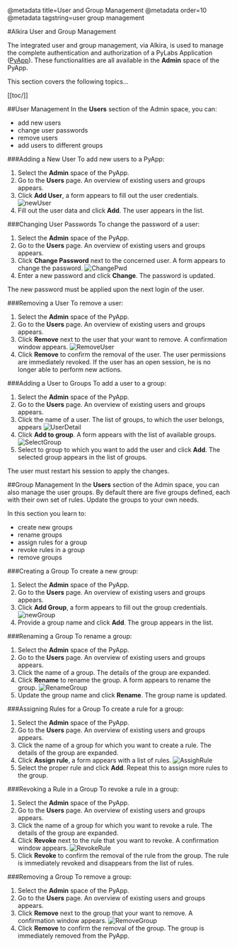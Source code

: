 @metadata title=User and Group Management
@metadata order=10
@metadata tagstring=user group management

[PyApp]: #/PyLabsApps/Home 
[imgNewUser]: images/images50/md_images/newuser.png
[imgChangePwd]: images/images50/md_images/changepwd.png
[imgRemoveUser]: images/images50/md_images/removeuser.png
[imgUserDetail]: images/images50/md_images/userdetail.png
[imgSelectGroup]: images/images50/md_images/selectgroup.png
[imgNewGroup]: images/images50/md_images/newgroup.png
[imgRenameGroup]: images/images50/md_images/renamegroup.png
[imgAssignRule]: images/images50/md_images/assignrule.png
[imgRevokeRule]: images/images50/md_images/revokerule.png
[imgRemoveGroup]: images/images50/md_images/removegroup.png


#Alkira User and Group Management

The integrated user and group management, via Alkira, is used to manage the complete authentication and authorization of a PyLabs Application ([PyApp][]).
These functionalities are all available in the __Admin__ space of the PyApp.

This section covers the following topics...

[[toc/]]


##User Management
In the __Users__ section of the Admin space, you can:

* add new users
* change user passwords
* remove users 
* add users to different groups


###Adding a New User
To add new users to a PyApp:

1. Select the __Admin__ space of the PyApp.
2. Go to the __Users__ page. An overview of existing users and groups appears.
3. Click __Add User__, a form appears to fill out the user credentials.
![newUser][imgNewUser]
4. Fill out the user data and click __Add__.
The user appears in the list.


###Changing User Passwords
To change the password of a user:

1. Select the __Admin__ space of the PyApp.
2. Go to the __Users__ page. An overview of existing users and groups appears.
3. Click __Change Password__ next to the concerned user. A form appears to change the password.
![ChangePwd][imgChangePwd]
4. Enter a new password and click __Change__.
The password is updated. 

The new password must be applied upon the next login of the user.


###Removing a User
To remove a user:

1. Select the __Admin__ space of the PyApp.
2. Go to the __Users__ page. An overview of existing users and groups appears.
3. Click __Remove__ next to the user that your want to remove. A confirmation window appears.
![RemoveUser][imgRemoveUser]
4. Click __Remove__ to confirm the removal of the user. The user permissions are immediately revoked.
If the user has an open session, he is no longer able to perform new actions.


###Adding a User to Groups
To add a user to a group:

1. Select the __Admin__ space of the PyApp.
2. Go to the __Users__ page. An overview of existing users and groups appears.
3. Click the name of a user. The list of groups, to which the user belongs, appears
![UserDetail][imgUserDetail]
4. Click __Add to group__. A form appears with the list of available groups.
![SelectGroup][imgSelectGroup]
5. Select to group to which you want to add the user and click __Add__.
The selected group appears in the list of groups.

The user must restart his session to apply the changes.


##Group Management
In the __Users__ section of the Admin space, you can also manage the user groups. By default there are five groups defined, each with their own set of rules.
Update the groups to your own needs.

In this section you learn to:

* create new groups
* rename groups
* assign rules for a group
* revoke rules in a group
* remove groups


###Creating a Group
To create a new group:

1. Select the __Admin__ space of the PyApp.
2. Go to the __Users__ page. An overview of existing users and groups appears.
3. Click __Add Group__, a form appears to fill out the group credentials.
![newGroup][imgNewGroup]
4. Provide a group name and click __Add__.
The group appears in the list.


###Renaming a Group
To rename a group:

1. Select the __Admin__ space of the PyApp.
2. Go to the __Users__ page. An overview of existing users and groups appears.
3. Click the name of a group. The details of the group are expanded.
4. Click __Rename__ to rename the group. A form appears to rename the group.
![RenameGroup][imgRenameGroup]
4. Update the group name and click __Rename__.
The group name is updated.


###Assigning Rules for a Group
To create a rule for a group:

1. Select the __Admin__ space of the PyApp.
2. Go to the __Users__ page. An overview of existing users and groups appears.
3. Click the name of a group for which you want to create a rule. The details of the group are expanded.
4. Click __Assign rule__, a form appears with a list of rules.
![AssighRule][imgAssignRule]
5. Select the proper rule and click __Add__.
Repeat this to assign more rules to the group.


###Revoking a Rule in a Group
To revoke a rule in a group:

1. Select the __Admin__ space of the PyApp.
2. Go to the __Users__ page. An overview of existing users and groups appears.
3. Click the name of a group for which you want to revoke a rule. The details of the group are expanded.
4. Click __Revoke__ next to the rule that you want to revoke. A confirmation window appears.
![RevokeRule][imgRevokeRule]
5. Click __Revoke__ to confirm the removal of the rule from the group. The rule is immediately revoked and disappears from the list of rules.


###Removing a Group
To remove a group:

1. Select the __Admin__ space of the PyApp.
2. Go to the __Users__ page. An overview of existing users and groups appears.
3. Click __Remove__ next to the group that your want to remove. A confirmation window appears.
![RemoveGroup][imgRemoveGroup]
4. Click __Remove__ to confirm the removal of the group. 
The group is immediately removed from the PyApp.
